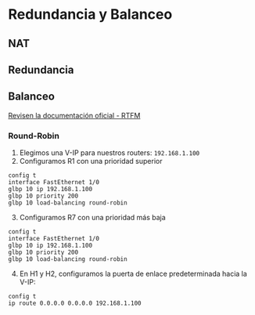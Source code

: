 # Redundancia y Balanceo

## NAT

## Redundancia

## Balanceo
[Revisen la documentación oficial - RTFM](https://www.cisco.com/c/en/us/td/docs/ios-xml/ios/ipapp_fhrp/configuration/12-2sx/fhp-12-2sx-book/fhp-glbp.html)
### Round-Robin
1. Elegimos una V-IP para nuestros routers: `192.168.1.100`
2. Configuramos R1 con una prioridad superior
```
config t
interface FastEthernet 1/0
glbp 10 ip 192.168.1.100
glbp 10 priority 200
glbp 10 load-balancing round-robin
```
3. Configuramos R7 con una prioridad más baja
```
config t
interface FastEthernet 1/0
glbp 10 ip 192.168.1.100
glbp 10 priority 200
glbp 10 load-balancing round-robin
```
4. En H1 y H2, configuramos la puerta de enlace predeterminada hacia la V-IP:
```
config t
ip route 0.0.0.0 0.0.0.0 192.168.1.100
```
